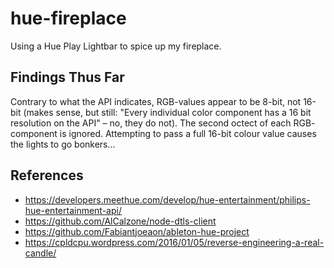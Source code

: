 # hue-fireplace

Using a Hue Play Lightbar to spice up my fireplace.

## Findings Thus Far
Contrary to what the API indicates, RGB-values appear to be 8-bit, not 16-bit
(makes sense, but still: "Every individual color component has a 16 bit
resolution on the API" &ndash; no, they do not). The second octect of each RGB-
component is ignored. Attempting to pass a full 16-bit colour value causes the
lights to go bonkers...

## References

* https://developers.meethue.com/develop/hue-entertainment/philips-hue-entertainment-api/
* https://github.com/AlCalzone/node-dtls-client
* https://github.com/Fabiantjoeaon/ableton-hue-project
* https://cpldcpu.wordpress.com/2016/01/05/reverse-engineering-a-real-candle/

